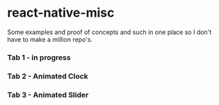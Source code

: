 # react-native-misc
Some examples and proof of concepts and such in one place so I don't have to make a million repo's.

### Tab 1 - in progress

### Tab 2 - Animated Clock

### Tab 3 - Animated Slider
